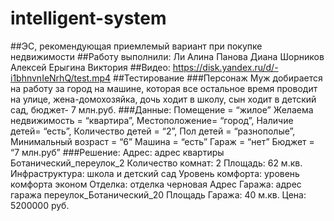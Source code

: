 # intelligent-system
##ЭС, рекомендующая приемлемый вариант при покупке недвижимости
##Работу выполнили: 
Ли Алина
Панова Диана
Шорников Алексей
Ерыгина Виктория
##Видео:
https://disk.yandex.ru/d/-i1bhnvnIeNrhQ/test.mp4
##Тестирование
###Персонаж
Муж добирается на работу за город на машине, которая все остальное время проводит на улице, жена-домохозяйка, дочь ходит в школу, сын ходит в детский сад, бюджет- 7 млн.руб.
###Данные:
Помещение = “жилое”
Желаема недвижимость = “квартира”,
Местоположение= “город”,
Наличие детей= “есть”,
Количество детей = “2”,
Пол детей = “разнополые”,
Минимальный возраст = “6”
Машина = “есть”
Гараж = “нет”
Бюджет =  “7 млн.руб”
###Решение:
Адрес: адрес квартиры Ботанический_переулок_2
Количество комнат: 2
Площадь: 62 м.кв.
Инфраструктура: школа и детский сад
Уровень комфорта: уровень комфорта эконом
Отделка: отделка черновая
Адрес Гаража: адрес гаража переулок_Ботанический_20
Площадь Гаража: 40 м.кв.
Цена: 5200000 руб.
